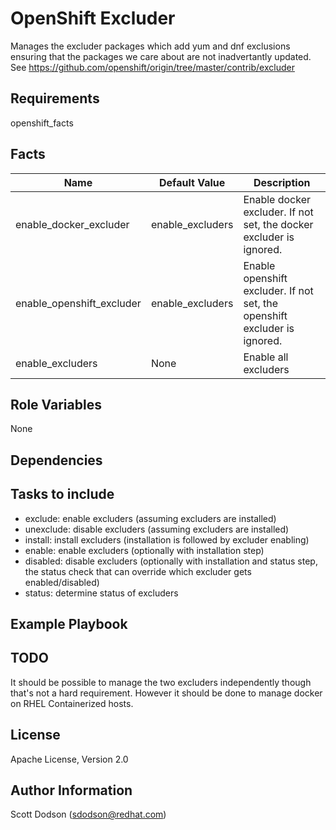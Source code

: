 OpenShift Excluder
================

Manages the excluder packages which add yum and dnf exclusions ensuring that
the packages we care about are not inadvertantly updated. See
https://github.com/openshift/origin/tree/master/contrib/excluder

Requirements
------------
openshift_facts


Facts
-----

| Name                       | Default Value | Description                            |
-----------------------------|---------------|----------------------------------------|
| enable_docker_excluder     | enable_excluders | Enable docker excluder. If not set, the docker excluder is ignored. |
| enable_openshift_excluder  | enable_excluders | Enable openshift excluder. If not set, the openshift excluder is ignored. |
| enable_excluders           | None             | Enable all excluders

Role Variables
--------------
None

Dependencies
------------

Tasks to include
----------------

- exclude: enable excluders (assuming excluders are installed)
- unexclude: disable excluders (assuming excluders are installed)
- install: install excluders (installation is followed by excluder enabling)
- enable: enable excluders (optionally with installation step)
- disabled: disable excluders (optionally with installation and status step, the status check that can override which excluder gets enabled/disabled)
- status: determine status of excluders

Example Playbook
----------------


TODO
----
It should be possible to manage the two excluders independently though that's not a hard requirement. However it should be done to manage docker on RHEL Containerized hosts.

License
-------

Apache License, Version 2.0

Author Information
------------------

Scott Dodson (sdodson@redhat.com)
